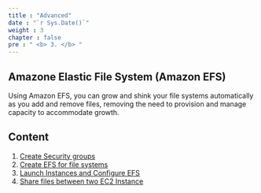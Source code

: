 ```yaml
---
title : "Advanced"
date : "`r Sys.Date()`"
weight : 3
chapter : false
pre : " <b> 3. </b> "
---
```


## Amazone Elastic File System (Amazon EFS)

Using Amazon EFS, you can grow and shink your file systems automatically as you add and remove files, removing the need to provision and manage capacity to accommodate growth.


## Content

1. [Create Security groups](3.1-createsecuritygroupsforefs/)
2. [Create EFS for file systems](3.2-createefsforfilesystems/)
3. [Launch Instances and Configure EFS](3.3-launchinstancesandconfigureefs/)
4. [Share files between two EC2 Instance](3.4-sharefilesbetweentwoec2instances/)
	
